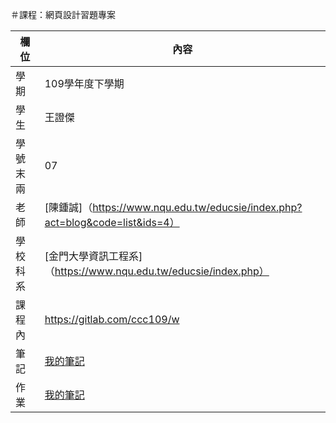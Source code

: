 ＃課程：網頁設計習題專案

欄位 | 內容
-----|--------
學期| 109學年度下學期
學生| 王證傑
學號末兩| 07
老師| [陳鍾誠]（https://www.nqu.edu.tw/educsie/index.php?act=blog&code=list&ids=4）
學校科系| [金門大學資訊工程系]（https://www.nqu.edu.tw/educsie/index.php）
課程內| https://gitlab.com/ccc109/w
筆記| [我的筆記](https://github.com/stayjay/wp109b/wiki)
作業| [我的筆記](mynotework)
